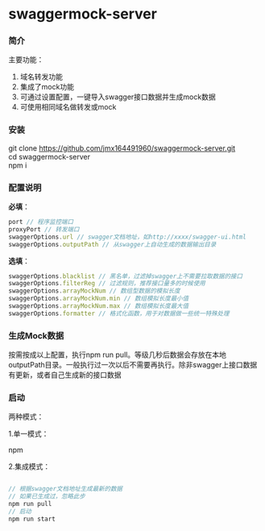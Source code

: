 # swaggermock-server

### 简介

主要功能：
1. 域名转发功能
2. 集成了mock功能
3. 可通过设置配置，一键导入swagger接口数据并生成mock数据
4. 可使用相同域名做转发或mock

### 安装

git clone https://github.com/jmx164491960/swaggermock-server.git  
cd swaggermock-server  
npm i

### 配置说明

**必填**：
```js
port // 程序监控端口
proxyPort // 转发端口
swaggerOptions.url // swagger文档地址，如http://xxxx/swagger-ui.html
swaggerOptions.outputPath // 从swagger上自动生成的数据输出目录
```

**选填**：
```js
swaggerOptions.blacklist // 黑名单，过滤掉swagger上不需要拉取数据的接口
swaggerOptions.filterReg // 过滤规则，推荐接口量多的时候使用
swaggerOptions.arrayMockNum // 数组型数据的模拟长度
swaggerOptions.arrayMockNum.min // 数组模拟长度最小值 
swaggerOptions.arrayMockNum.max // 数组模拟长度最大值
swaggerOptions.formatter // 格式化函数，用于对数据做一些统一特殊处理
```

### 生成Mock数据

按需按成以上配置，执行npm run pull。等级几秒后数据会存放在本地outputPath目录。一般执行过一次以后不需要再执行。除非swagger上接口数据有更新，或者自己生成新的接口数据


### 启动

两种模式：

1.单一模式：

npm

2.集成模式：

```js

// 根据swagger文档地址生成最新的数据
// 如果已生成过，忽略此步
npm run pull
// 启动
npm run start
```
